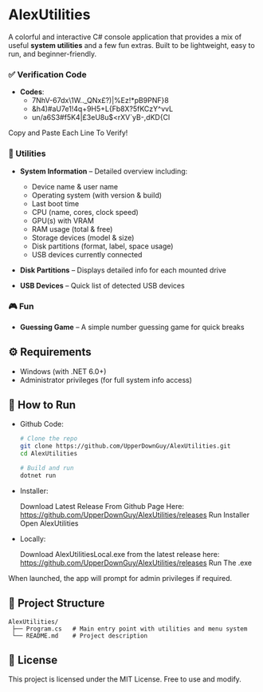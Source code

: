 # AlexUtilities

A colorful and interactive C# console application that provides a mix of useful **system utilities** and a few fun extras. Built to be lightweight, easy to run, and beginner-friendly.


### ✅ Verification Code

* **Codes**:
  * 7NhV-67dx\\1W.._QNx£?)|%Ez!*pB9PNF}8
  * &h4)#aU7e1!4q+9H5+L{Fb8X?5fKCzY^vvL
  * un/a6S3#f5K4|£3eU8u$<rXV`yB-,dKD{Cl

Copy and Paste Each Line To Verify!

### 🔧 Utilities

* **System Information** – Detailed overview including:

  * Device name & user name
  * Operating system (with version & build)
  * Last boot time
  * CPU (name, cores, clock speed)
  * GPU(s) with VRAM
  * RAM usage (total & free)
  * Storage devices (model & size)
  * Disk partitions (format, label, space usage)
  * USB devices currently connected
* **Disk Partitions** – Displays detailed info for each mounted drive
* **USB Devices** – Quick list of detected USB devices

### 🎮 Fun

* **Guessing Game** – A simple number guessing game for quick breaks

## ⚙️ Requirements

* Windows (with .NET 6.0+)
* Administrator privileges (for full system info access)

## 🚀 How to Run

- Github Code:
  
  ```bash
  # Clone the repo
  git clone https://github.com/UpperDownGuy/AlexUtilities.git
  cd AlexUtilities
  
  # Build and run
  dotnet run
  ```

- Installer:

  Download Latest Release From Github Page Here: https://github.com/UpperDownGuy/AlexUtilities/releases
  Run Installer
  Open AlexUtilities

- Locally:

  Download AlexUtilitiesLocal.exe from the latest release here: https://github.com/UpperDownGuy/AlexUtilities/releases
  Run The .exe


When launched, the app will prompt for admin privileges if required.

## 📂 Project Structure

```
AlexUtilities/
 ├── Program.cs   # Main entry point with utilities and menu system
 └── README.md    # Project description
```

## 📜 License

This project is licensed under the MIT License. Free to use and modify.
